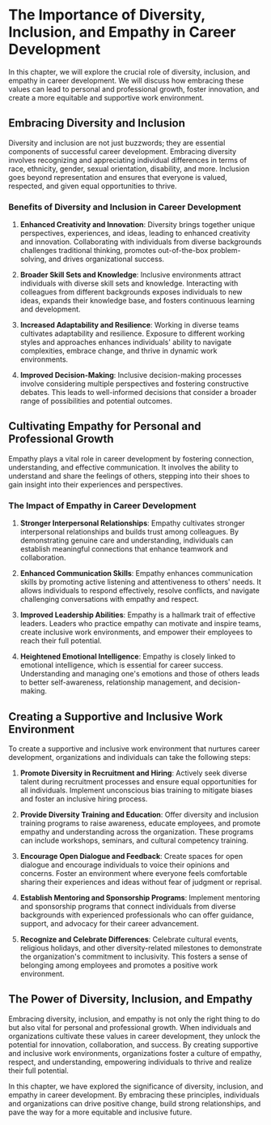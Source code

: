 # The Importance of Diversity, Inclusion, and Empathy in Career Development

In this chapter, we will explore the crucial role of diversity, inclusion, and empathy in career development. We will discuss how embracing these values can lead to personal and professional growth, foster innovation, and create a more equitable and supportive work environment.

## Embracing Diversity and Inclusion

Diversity and inclusion are not just buzzwords; they are essential components of successful career development. Embracing diversity involves recognizing and appreciating individual differences in terms of race, ethnicity, gender, sexual orientation, disability, and more. Inclusion goes beyond representation and ensures that everyone is valued, respected, and given equal opportunities to thrive.

### Benefits of Diversity and Inclusion in Career Development

1. **Enhanced Creativity and Innovation**: Diversity brings together unique perspectives, experiences, and ideas, leading to enhanced creativity and innovation. Collaborating with individuals from diverse backgrounds challenges traditional thinking, promotes out-of-the-box problem-solving, and drives organizational success.
    
2. **Broader Skill Sets and Knowledge**: Inclusive environments attract individuals with diverse skill sets and knowledge. Interacting with colleagues from different backgrounds exposes individuals to new ideas, expands their knowledge base, and fosters continuous learning and development.
    
3. **Increased Adaptability and Resilience**: Working in diverse teams cultivates adaptability and resilience. Exposure to different working styles and approaches enhances individuals' ability to navigate complexities, embrace change, and thrive in dynamic work environments.
    
4. **Improved Decision-Making**: Inclusive decision-making processes involve considering multiple perspectives and fostering constructive debates. This leads to well-informed decisions that consider a broader range of possibilities and potential outcomes.
    

## Cultivating Empathy for Personal and Professional Growth

Empathy plays a vital role in career development by fostering connection, understanding, and effective communication. It involves the ability to understand and share the feelings of others, stepping into their shoes to gain insight into their experiences and perspectives.

### The Impact of Empathy in Career Development

1. **Stronger Interpersonal Relationships**: Empathy cultivates stronger interpersonal relationships and builds trust among colleagues. By demonstrating genuine care and understanding, individuals can establish meaningful connections that enhance teamwork and collaboration.
    
2. **Enhanced Communication Skills**: Empathy enhances communication skills by promoting active listening and attentiveness to others' needs. It allows individuals to respond effectively, resolve conflicts, and navigate challenging conversations with empathy and respect.
    
3. **Improved Leadership Abilities**: Empathy is a hallmark trait of effective leaders. Leaders who practice empathy can motivate and inspire teams, create inclusive work environments, and empower their employees to reach their full potential.
    
4. **Heightened Emotional Intelligence**: Empathy is closely linked to emotional intelligence, which is essential for career success. Understanding and managing one's emotions and those of others leads to better self-awareness, relationship management, and decision-making.
    

## Creating a Supportive and Inclusive Work Environment

To create a supportive and inclusive work environment that nurtures career development, organizations and individuals can take the following steps:

1. **Promote Diversity in Recruitment and Hiring**: Actively seek diverse talent during recruitment processes and ensure equal opportunities for all individuals. Implement unconscious bias training to mitigate biases and foster an inclusive hiring process.
    
2. **Provide Diversity Training and Education**: Offer diversity and inclusion training programs to raise awareness, educate employees, and promote empathy and understanding across the organization. These programs can include workshops, seminars, and cultural competency training.
    
3. **Encourage Open Dialogue and Feedback**: Create spaces for open dialogue and encourage individuals to voice their opinions and concerns. Foster an environment where everyone feels comfortable sharing their experiences and ideas without fear of judgment or reprisal.
    
4. **Establish Mentoring and Sponsorship Programs**: Implement mentoring and sponsorship programs that connect individuals from diverse backgrounds with experienced professionals who can offer guidance, support, and advocacy for their career advancement.
    
5. **Recognize and Celebrate Differences**: Celebrate cultural events, religious holidays, and other diversity-related milestones to demonstrate the organization's commitment to inclusivity. This fosters a sense of belonging among employees and promotes a positive work environment.
    

## The Power of Diversity, Inclusion, and Empathy

Embracing diversity, inclusion, and empathy is not only the right thing to do but also vital for personal and professional growth. When individuals and organizations cultivate these values in career development, they unlock the potential for innovation, collaboration, and success. By creating supportive and inclusive work environments, organizations foster a culture of empathy, respect, and understanding, empowering individuals to thrive and realize their full potential.

In this chapter, we have explored the significance of diversity, inclusion, and empathy in career development. By embracing these principles, individuals and organizations can drive positive change, build strong relationships, and pave the way for a more equitable and inclusive future.
